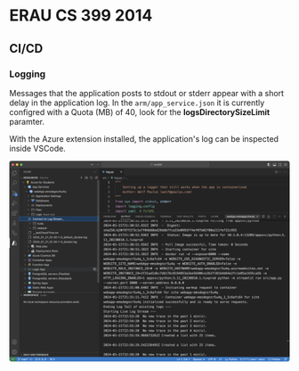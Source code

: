 # ERAU CS 399 2014 
## CI/CD

### Logging

Messages that the application posts to stdout or stderr appear with a short delay in the application log. In the ```arm/app_service.json``` it is currently configred with a Quota (MB) of 40, look for the **logsDirectorySizeLimit** paramter.

With the Azure extension installed, the application's log can be inspected inside VSCode.

![](./log.png)